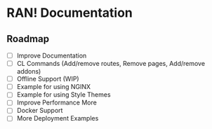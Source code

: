 # RAN! Documentation

## Roadmap

- [ ] Improve Documentation
- [ ] CL Commands (Add/remove routes, Remove pages, Add/remove addons)
- [ ] Offline Support (WIP)
- [ ] Example for using NGINX
- [ ] Example for using Style Themes
- [ ] Improve Performance More
- [ ] Docker Support
- [ ] More Deployment Examples
